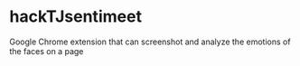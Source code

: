 # hackTJsentimeet
Google Chrome extension that can screenshot and analyze the emotions of the faces on a page
